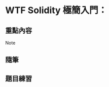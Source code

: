 # WTF Solidity 極簡入門：

## 重點內容

> [!NOTE]
> 

## 隨筆

## 題目練習

<!--

__        __    _             __        __    _             _    _
\ \      / /_ _| | ___   _    \ \      / /_ _| | ___   _   | |  | |
 \ \ /\ / / _` | |/ / | | |    \ \ /\ / / _` | |/ / | | |  | |  | |
  \ V  V / (_| |   <| |_| |     \ V  V / (_| |   <| |_| |  |_|  |_|
   \_/\_/ \__,_|_|\_\\__,_|      \_/\_/ \__,_|_|\_\\__,_|  (_)  (_)

XXXXXXXXXXXXXXXXXKlkOOOXXXXXXXXXX0xddxddoooodkOKxWWxXXXXOXXX0Ox:llo0XXXXXXXXXXXXXXXXXXX
XXXXXXXXXXXXXXXXXXKONWNK00KX0xxO0XNWMMMMMMMWWXK0OOolooxx:llc::;,'';lXXXXXXXXXXXXXXXXXXX
XXXXXXXXXXXXXXXXXXXXkOWMMW0ocKMMMMMMMMMMMMMMMMMMMX;l:KW0o,..      .l00KXXXXXXXXXXXXXXXX
OOOOOOOOOO0XXXXXXXX0Ok0XWMMMNXMMMMMMMMMMMMMMMMMMMMx;;:NMN.        .lXOkXXXXXXXXXXXXXXXX
000OOOOOOOkkkkkkxcdKWWNXKNMMMWMMMMMMMMMMMMMMMMMMMMMk. .dWWX.       :OOkOOOOOOOOOOOOOOOO
MMMMMMMMMMMMMMW0ONMMNNWMMMMMMMMMMWXKXWMMMMMMMMMMMMMMX,  .kWWN:.    lMMMMMMMMMMMMMMMMMMM
MMMMMMMMMMMMM0xNMMMXNMMMMWNXXK0OOOOkxodxk0KKXNMMMMMMMW0:  .c0WWWl:ccWMMMMMMMMMMMMMMMMMM
        ....,OWMMMXWMWNKOxxxxxxxxxxddxddooodddk0XWMMMMWNKd,  .;lx0K,...................
           .XMMMMWNX0kxxxxxxxxxxxxxxxxxxxxdlodddddOXWMMMWNXXx;.    .d:                 
          .XMMMMWKkxxxxxxxxxxxxxxxxxxxdxxdxxdoddddddx0NMMMNXXWMNOl:l0Wk                
          0MMMWKkxxxxxxxxxxxxxxxxxxxxxxxxxdddddddddddddONMWNNKXMMMXKNMMK.              
        'oMMMNOkkxxkxxxxxxxxxxxxxxxxxxxxxxxxxdddodddddddd0WNNMXOWMMMXKNMN:             
     .,olWMMXkkkkkkkkxxxxxxxxxxxxxxxxxxxxxxxxdddddddddddddkXXWMW0NMMMWKXWWd            
   .;,,OdMWKkkkkkkkkkkkxxxxxxxxxxxxxdxxxxxxxxxxxdxdodddddddx0XMMWKKMMMMWXNWO           
  ..  kd0MXkkkkkkkkkkkkkkkkxxxxxxxxxxxxxxxxxxxxxxxxdodxxdddddxNMMMXKWMMMMXKW0.         
   .  dlWMOkkkkkkkxkkkkkkkkkkkkxxxxxxxxdxxxxxxxxxdxxdodxdddddoxKWMMN0WMMMMXKWX'        
    . OlMWkkkkkkkkkxkkkkkkkkkkxkkxxxxxxxddxxxxxxxddxxdoddddddodd0WMMW0NMMMMXNMX'       
     .llMXxkOOkkkkkxxkkkkkkkkkxxkkxxxxxxxxddxxxxxxdoxxdldddddoodxONMMMKWMMMMXWWK.      
      .oMKxkOOkkkOkkxxkkkkkkkkkxdxkxdxxxxxxxdodxxxxdoxxccxdxddoxxxkNMMMKWMMMWKWWK.     
       dW0kxOOOkkOkkkkxkkkkkkkkkkddkkxoclxxxxxdoodxxdox;.oxxxdodxxxkNMMWKWMMMXKMMN:    
       dWOOxOOOOdxkxkkkxxkkkkkkkkkxodkxxc',lllooollllco;l:xxxdodddxdkNMMW0WMMM0NMMWk.  
       oNOOdOOOOOxxOxxkkkxkkkkkkkkkkdclxkkoccoxxxxdooc.':'oxxddxxxxxxkWMMW0MMMN0MMMMX; 
       lNOOdOOOOOOxckOkkkOkxxkkkkkkkkkoccldddxddooc:cox0o,;xxdxxxxxxxdOWMMNXMMM0XMMMMMk
       lN00kxOOOOOOldodkkkxkxxxxxxkkkxxxdddddl::odONXkocdx,cxdxxxxxxxxxKMMMKNMMXKWMMMMM
       cN000x00OxOOOcxOxddxxddddxdddddkkxl:,. ;XXOxocoxdddd,xdxxxxxxxxxxNMMWOWMXKXMMMMM
       ,N000kk00lldxOdxOkkxxxkkkOkkkkkkkc:ooldxdoxxdddoddxx'ldxxxxxxxxxxOMMMX0MXXKMMMMM
       .N0000xO0oOOxxxoxOOOOkkdockOOkkkkkkkkkkkkkkxxxxxxxxx,cxxxxxxxxxxxxKMMMONXNKNMMMM
        KK000Od0xOxk00OkkxlldxxooOOOOkkkkkkkkkkkkkkkkkddoxx;lxxxxxxxxxxxxxWMMN0KWNXMMMM
        k00000kdOOOOxl;ldkK0kddOOOOOOOOOOOkkkkkkkkkkkxddkkx.xxxxxxxxxxxxxoXMMM0XMWKMMMM
        oK0KKK0xxloo;,lkkxdkOOOOOOOOkdOOOOOkkkkkkkkkxocxkko,kxxxxxxxxxxxdxKMMMKXMWKMMMM
        ;XO0KKK0xxddoxxO0000OOOOOOOOOOOOOOOOkkkkkxoodkkkkk:dkkkkkxxxxxxxdxOMMMNXMNXMMMM
        .X0OKKKK0xO0OOO0000000OOOOOOOOOOOOkkOkddodkkkkkkkk:kkkkkkkkxxxxxdxkWMMWXMXWMMMM
         000OKKKKKkO000000000000OOOOOOOOOkddddxkOkkkkkkkkd:kkkkkkkkkxxxdxxkWMMWXWXMMMMM
         dX00O0KKKKOk0K0000000000000OxxxxxxxxxxOOOOOOkkkx,ckkkkkkkkkkkddkxOMMMNNNWMMMMM
        .xKXK000KKKK0kOKK0000000OkkkxkOkkkkOOOOOOOOOOx:'  lkkkkkkkkkkklkkxKMMMOk0WMMMMM
         KkXXK00OKKKKKxd0KKK0000000000000OOOOOOOOxc,.   .;lkkkkkkkkkkoxkkkNMMW;..,ldkXM
         XkOXXX0000KKKKOccd0KKK00000000000Okdc;.      .lkolkkkkkkkkkdxkkkOWMMd    .cc;c
         ONdXXXXKO00KKKKKk,;oxdxxkxxxdoddol        .:kOOOx:OOkkkkkkoxkkkOWMMk     .,..:
         lW0kXXXXXKOO0KKKK0cl000KKK0OOk0Oo,:l'::cokOOOOOOO;kOOOOkkoxkkkkNMMO      ..   
         .WNO0XXXXXX0O0KKKKKOcOOKKK0kkko.;O00koO0OOOOOOOOOolOOOOkdkkkkONMWd      ..    
  .kKo    ONXO0XXXXXXX00KXKKKKdxKKKkko, o00000OO000OOOOOkxdcoOOxdOkOOKWWk'       ,     
  '0KKd   .NNXkKXXXXXXXXK00KKKKOxKKx. .kKK000000000000kxOOOx,oxkOO0XXOc.        ..     
   ,KXXk.  ;NNXOOXXXXXXXXXKO00KK0o:   d0KKK000OO000000Oxl,. .d00kdc.            '      
    ,0KOo   'KNN0OXXXXXXXXXXXKOkOO.  .K0OOOO0O0000xo:.     .'..                 .      
     'OKKd.   lKNXO0XXXXXXXXXXXXKOk;. :odddolc;'.                              ..      
      .KXXk     ckXKOKXXXXXXXXXXXXXKX0c                ...''''...              .       
       'KXNk       .'.'lkXXXXXXXXXXOo,        .coc:ok00K000000000Okl,                  
        'KKNk.            .;ccc:,.       .';cc0KKxOOkO00000000000000x                  
      ,dxd00N0.                      'lkO0000dkKKk0KKKKKKKKK00000000:                  
    .0MWWWWXK0O,:cll:.            .oKXXX00000KxKKkkxkkOOOOOOOOOOOO0O.                  
    dMWWWWWWWW0dkNNNNNK,         .KXXXXXXXK00kol,cKKx0O;.',:coxkOkl.                   
    0MWWNWWWWWWNxl0NNNNd         cNXXXXK0000OxK' :XXO0KK,                              
  .0WWWWNKKXWWWWW0lNNNNk         oNXKKKXKk0X0Kl  :XXkKOKK,                            .
  0MWWWWWWXxkNWWNX0k0XXk         l00XXd,,KXOKK.  cXXOXKKKK;       .;cool:'             
 ,NMWNWWWWWWNkkONWWKkXXx         .xo'  ;XNXXXl   cXX0KXXXXK;..'ckXXXXXXKXWNxol;.       
;WMWWXKKNWWWWWWOookkoo;.              :NNNNNK.   :XXXXK00K00KKXKKK0000KKK0K000K0xodxkxO
xMMMWWWWkONWWWWWWoXXWK.               KNNNNNd    :XXXkKXX0xOk0XK0k0KKKKK0OOOOkK00KXXX0o

-->